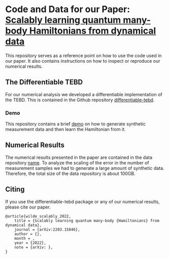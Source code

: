 # Code and Data for our Paper: [Scalably learning quantum many-body Hamiltonians from dynamical data](https://www.arxiv.org/abs/???)
This repository serves as a reference point on how to use the code used in our paper.
It also contains instructions on how to inspect or reproduce our numerical results.

## The Differentiable TEBD
For our numerical analysis we developed a differentiable implementation of the TEBD.
This is contained in the Github repository [differentiable-tebd](https://www.github.com/frederikwilde/differentiable-tebd).

### Demo
This repository contains a brief [demo](link??) on how to generate synthetic measurement data and then learn the Hamiltonian from it.

## Numerical Results
The numerical results presented in the paper are contained in the data repository [name](link).
To analyze the scaling of the error in the number of measurement samples we had to generate a large amount of synthetic data.
Therefore, the total size of the data repository is about 100GB.

## Citing
If you use the differentiable-tebd package or any of our numerical results, please cite our paper.
```
@article{wilde_scalably_2022,
	title = {Scalably learning quantum many-body {Hamiltonians} from dynamical data},
	journal = {arXiv:2203.15846},
	author = {},
	month = ,
	year = {2022},
	note = {arXiv: },
}
```